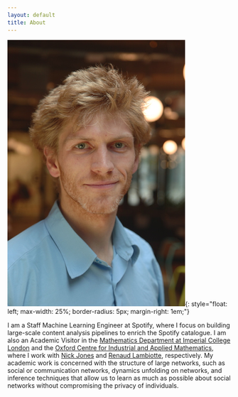 ```yaml
---
layout: default
title: About
---
```


![image](/assets/till.jpg){: style="float: left; max-width: 25%; border-radius: 5px; margin-right: 1em;"}

I am a Staff Machine Learning Engineer at Spotify, where I focus on building large-scale content analysis pipelines to enrich the Spotify catalogue. I am also an Academic Visitor in the [Mathematics Department at Imperial College London](https://www.imperial.ac.uk/mathematics/) and the [Oxford Centre for Industrial and Applied Mathematics](http://www.maths.ox.ac.uk/groups/ociam), where I work with [Nick Jones](https://www.imperial.ac.uk/people/nick.jones/research.html) and [Renaud Lambiotte](https://www.maths.ox.ac.uk/people/renaud.lambiotte), respectively. My academic work is concerned with the structure of large networks, such as social or communication networks, dynamics unfolding on networks, and inference techniques that allow us to learn as much as possible about social networks without compromising the privacy of individuals.
